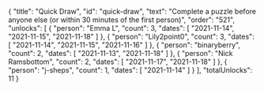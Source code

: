 {
  "title": "Quick Draw",
  "id": "quick-draw",
  "text": "Complete a puzzle before anyone else (or within 30 minutes of the first person)",
  "order": "521",
  "unlocks": [
    {
      "person": "Emma L",
      "count": 3,
      "dates": [
        "2021-11-14",
        "2021-11-15",
        "2021-11-18"
      ]
    },
    {
      "person": "Lily2point0",
      "count": 3,
      "dates": [
        "2021-11-14",
        "2021-11-15",
        "2021-11-16"
      ]
    },
    {
      "person": "binaryberry",
      "count": 2,
      "dates": [
        "2021-11-13",
        "2021-11-18"
      ]
    },
    {
      "person": "Nick Ramsbottom",
      "count": 2,
      "dates": [
        "2021-11-17",
        "2021-11-18"
      ]
    },
    {
      "person": "j-sheps",
      "count": 1,
      "dates": [
        "2021-11-14"
      ]
    }
  ],
  "totalUnlocks": 11
}